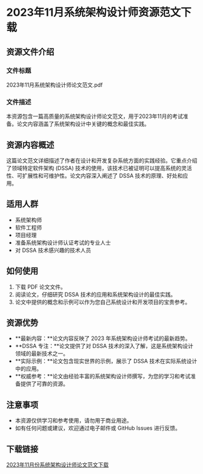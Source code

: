 # 2023年11月系统架构设计师资源范文下载

## 资源文件介绍

### 文件标题
2023年11月系统架构设计师论文范文.pdf

### 文件描述
本资源包含一篇高质量的系统架构设计师论文范文，用于2023年11月的考试准备。论文内容涵盖了系统架构设计中关键的概念和最佳实践。

## 资源内容概述

这篇论文范文详细描述了作者在设计和开发复杂系统方面的实践经验。它重点介绍了领域特定软件架构 (DSSA) 技术的使用，该技术已被证明可以提高系统的灵活性、可扩展性和可维护性。论文内容深入阐述了 DSSA 技术的原理、好处和应用。

## 适用人群

- 系统架构师
- 软件工程师
- 项目经理
- 准备系统架构设计师认证考试的专业人士
- 对 DSSA 技术感兴趣的技术人员

## 如何使用

1. 下载 PDF 论文文件。
2. 阅读论文，仔细研究 DSSA 技术的应用和系统架构设计的最佳实践。
3. 论文中提供的概念和示例可以作为您自己系统设计和开发项目的宝贵参考。

## 资源优势

- **最新内容：**论文内容反映了 2023 年系统架构设计师考试的最新趋势。
- **DSSA 专注：**论文提供了对 DSSA 技术的深入了解，这是系统架构设计领域的最新技术之一。
- **实际示例：**论文包含现实世界的示例，展示了 DSSA 技术在实际系统设计中的应用。
- **权威参考：**论文由经验丰富的系统架构设计师撰写，为您的学习和考试准备提供了可靠的资源。

## 注意事项

- 本资源仅供学习和参考使用，请勿用于商业用途。
- 如有任何问题或建议，欢迎通过电子邮件或 GitHub Issues 进行反馈。

## 下载链接

[2023年11月份系统架构设计师论文范文下载](https://pan.quark.cn/s/08a194563b6e)